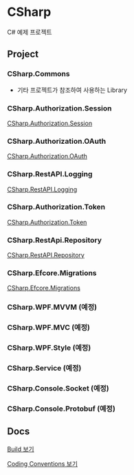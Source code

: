 # CSharp
C# 예제 프로젝트 

## Project
### CSharp.Commons
- 기타 프로젝트가 참조하여 사용하는 Library


### CSharp.Authorization.Session
[CSharp.Authorization.Session](docs/CSHARP.AUTHORIZATION.SESSION.md)
### CSharp.Authorization.OAuth
[CSharp.Authorization.OAuth](docs/CSHARP.AUTHORIZATION.OAUTH.md)
### CSharp.RestAPI.Logging
[CSharp.RestAPI.Logging](docs/CSHARP.RESTAPI.LOGGING.md)
### CSharp.Authorization.Token 
[CSharp.Authorization.Token](docs/CSHARP.AUTHORIZATION.TOKEN.md)
### CSharp.RestApi.Repository
[CSharp.RestAPI.Repository](docs/CSHARP.AUTHORIZATION.TOKEN.md)
### CSharp.Efcore.Migrations 
[CSharp.Efcore.Migrations](docs/CSHARP.RESTAPI.REPOSITORY.md)
### CSharp.WPF.MVVM (예정)
### CSharp.WPF.MVC (예정)
### CSharp.WPF.Style (예정)
### CSharp.Service (예정)
### CSharp.Console.Socket (예정)
### CSharp.Console.Protobuf (예정)



## Docs
[Build 보기](docs/BUILD.md)

[Coding Conventions 보기](docs/CONVENTIONS.md)